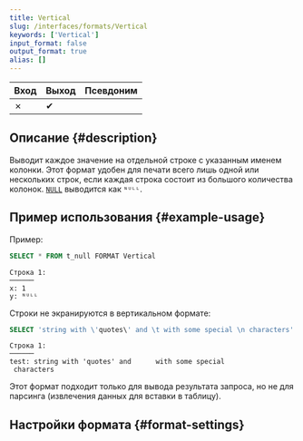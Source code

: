 ```yaml
---
title: Vertical
slug: /interfaces/formats/Vertical
keywords: ['Vertical']
input_format: false
output_format: true
alias: []
---
```


| Вход | Выход | Псевдоним |
|------|-------|-----------|
| ✗    | ✔     |           |

## Описание {#description}

Выводит каждое значение на отдельной строке с указанным именем колонки. Этот формат удобен для печати всего лишь одной или нескольких строк, если каждая строка состоит из большого количества колонок.
[`NULL`](/sql-reference/syntax.md) выводится как `ᴺᵁᴸᴸ`.

## Пример использования {#example-usage}

Пример:

```sql
SELECT * FROM t_null FORMAT Vertical
```

```response
Строка 1:
──────
x: 1
y: ᴺᵁᴸᴸ
```

Строки не экранируются в вертикальном формате:

```sql
SELECT 'string with \'quotes\' and \t with some special \n characters' AS test FORMAT Vertical
```

```response
Строка 1:
──────
test: string with 'quotes' and      with some special
 characters
```

Этот формат подходит только для вывода результата запроса, но не для парсинга (извлечения данных для вставки в таблицу).

## Настройки формата {#format-settings}
